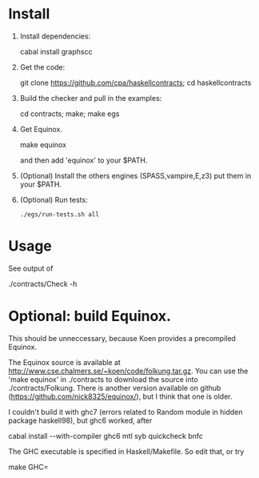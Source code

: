 # Install

1. Install dependencies:

      cabal install graphscc

1. Get the code:

      git clone https://github.com/cpa/haskellcontracts; cd haskellcontracts

1. Build the checker and pull in the examples:

      cd contracts; make; make egs

1. Get Equinox.

      make equinox

   and then add 'equinox' to your $PATH.

1. (Optional) Install the others engines (SPASS,vampire,E,z3) put them
in your $PATH.

1. (Optional) Run tests:

       ./egs/run-tests.sh all

# Usage

See output of

  ./contracts/Check -h

# Optional: build Equinox.

This should be unneccessary, because Koen provides a precompiled
Equinox.

The Equinox source is available at
http://www.cse.chalmers.se/~koen/code/folkung.tar.gz.  You can use the
'make equinox' in ./contracts to download the source into
./contracts/Folkung.  There is another version available on github
(https://github.com/nick8325/equinox/), but I think that one is older.

I couldn't build it with ghc7 (errors related to Random module in
hidden package haskell98), but ghc6 worked, after

  cabal install --with-compiler ghc6 mtl syb quickcheck bnfc

The GHC executable is specified in Haskell/Makefile. So edit that, or
try

  make GHC=<path to ghc6>
